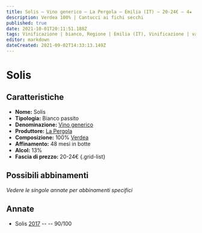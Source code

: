 ```yaml
---
title: Solis – Vino generico – La Pergola – Emilia (IT) – 20-24€ – 4★
description: Verdea 100% | Cantucci ai fichi secchi
published: true
date: 2021-10-01T20:11:51.188Z
tags: Vinificazione | bianco, Regione | Emilia (IT), Vinificazione | varietale, Vinificazione | passito, Valutazioni | 4 stelle, Vitigni | Verdea, Prezzi | 20-24€, Alimento | Cantucci
editor: markdown
dateCreated: 2021-09-02T14:33:13.149Z
---
```


# Solis 

## Caratteristiche
- **Nome:** Solis 
- **Tipologia:** Bianco passito
- **Denominazione:** [Vino generico](/denominazioni/Italia/Vino-generico) 
- **Produttore:** [La Pergola](/produttori/Italia/Emilia/La-Pergola) 
- **Composizione:** 100% [Verdea](/vitigni/Italia/bacca-bianca/verdea)
- **Affinamento:** 48 mesi in botte 
- **Alcol:** 13%
- **Fascia di prezzo:** 20-24€
{.grid-list}

## Possibili abbinamenti
*Vedere le singole annate per abbinamenti specifici*

## Annate
- Solis [2017](/vini/Italia/Emilia/La-Pergola/Solis/2017) -- <span class="star-4"></span> -- 90/100
